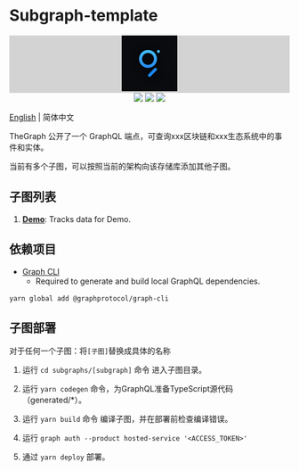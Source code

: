 # Subgraph-template

<div align=center style="background:lightgrey">
<img src="./logo.png" width=100" height="100" />
</div>
<div align=center>
<img src="https://img.shields.io/badge/nodejs^14-blue"/>
<img src="https://img.shields.io/badge/graph^0.30.0-blue"/>
<img src="https://img.shields.io/badge/subgraph^0.0.5-blue"/>
</div>

[English](./README.md) | 简体中文


TheGraph 公开了一个 GraphQL 端点，可查询xxx区块链和xxx生态系统中的事件和实体。

当前有多个子图，可以按照当前的架构向该存储库添加其他子图。


## 子图列表

01. **[Demo](https://thegraph.com/hosted-service/subgraph/lingcoder/xxx)**: Tracks data for Demo.


## 依赖项目

- [Graph CLI](https://github.com/graphprotocol/graph-cli)
    - Required to generate and build local GraphQL dependencies.

```shell
yarn global add @graphprotocol/graph-cli
```

## 子图部署


对于任何一个子图：将`[子图]`替换成具体的名称

1.  运行 `cd subgraphs/[subgraph]` 命令 进入子图目录。
    
2.  运行 `yarn codegen` 命令，为GraphQL准备TypeScript源代码（generated/\*）。
    
3.  运行 `yarn build` 命令 编译子图，并在部署前检查编译错误。
    
4.  运行 `graph auth --product hosted-service '<ACCESS_TOKEN>'`
    
5.  通过 `yarn deploy` 部署。
